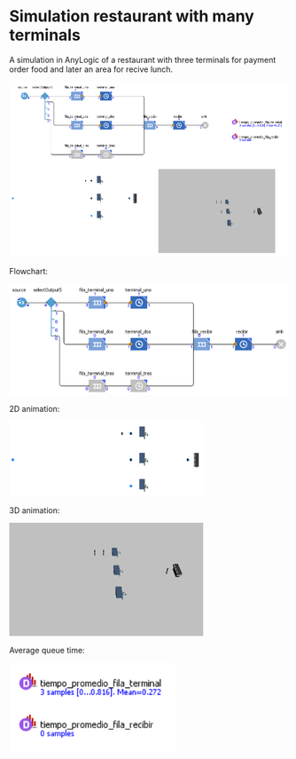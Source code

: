 # Simulation restaurant with many terminals

A simulation in AnyLogic of a restaurant with three terminals for payment order food and later an area for recive lunch.

<img src="images/rt-simulation.png" width="800"/>
<br>

<p>Flowchart:</p>
<img src="images/rt-flowchart.png" width="600"/>
<br>

<p>2D animation:</p>
<img src="images/rt-2DAnimation.png" width="350"/>
<br>

<p>3D animation:</p>
<img src="images/rt-3DAnimation.png" width="350"/>
<br>

<p>Average queue time:</p>
<img src="images/rt-statistics.png" width="300"/>
<br>
